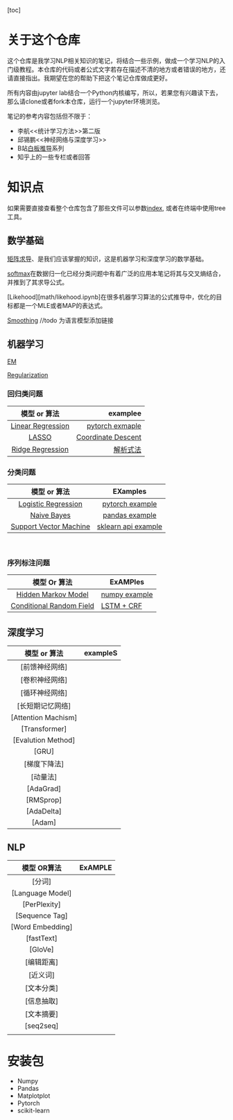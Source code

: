 [toc]

# 关于这个仓库

这个仓库是我学习NLP相关知识的笔记，将结合一些示例，做成一个学习NLP的入门级教程。本仓库的代码或者公式文字若存在描述不清的地方或者错误的地方，还请直接指出。我期望在您的帮助下把这个笔记仓库做成更好。

所有内容由jupyter lab结合一个Python内核编写，所以，若果您有兴趣读下去，那么请clone或者fork本仓库，运行一个jupyter环境浏览。

笔记的参考内容包括但不限于：

- 李航<<统计学习方法>>第二版
- 邱锡鹏<<神经网络与深度学习>>
- B站[白板推导](https://www.bilibili.com/video/BV1aE411o7qd)系列
- 知乎上的一些专栏或者回答

# 知识点

如果需要直接查看整个仓库包含了那些文件可以参数[index](index), 或者在终端中使用tree工具。

## 数学基础

[矩阵求导](math/derivative.ipynb)、是我们应该掌握的知识，这是机器学习和深度学习的数学基础。

[softmax](math/softmax.ipynb)在数据归一化已经分类问题中有着广泛的应用本笔记将其与交叉熵结合，并推到了其求导公式。

[Likehood][math/likehood.ipynb]在很多机器学习算法的公式推导中，优化的目标都是一个MLE或者MAP的表达式。

[Smoothing](math/smoothing.ipynb)  //todo 为语言模型添加链接

## 机器学习



[EM](ml/em.ipynb)

[Regularization](ml/regularization.ipynb)

### 回归类问题

|                  模型 or 算法                   |                                             examplee |
| :---------------------------------------------: | ---------------------------------------------------: |
| [Linear Regression](ml/linear_regression.ipynb) | [pytorch exmaple](code/ml/1_linear_regression.ipynb) |
|             [LASSO](ml/lasso.ipynb)             |          [Coordinate Descent](code/ml/6_lasso.ipynb) |
|  [Ridge Regression](ml/ridge_regression.ipynb)  |                    [解析式法](code/ml/7_ridge.ipynb) |



### 分类问题

|                    模型 or 算法                     |                        EXamples                         |
| :-------------------------------------------------: | :-----------------------------------------------------: |
| [Logistic Regression](ml/logistic_regression.ipynb) | [pytorch example](code/ml/2_logistic_regression.ipynb/) |
|         [Naive Bayes](ml/naive_bayes.ipynb)         |      [pandas example](code/ml/3_naive_bayes.ipynb)      |
|       [Support Vector Machine](ml/svm.ipynb)        |       [sklearn api example](code/ml/4_svm.ipynb)        |

​				



### 序列标注问题

|               模型 Or 算法               | ExAMPles                                                     |
| :--------------------------------------: | ------------------------------------------------------------ |
|   [Hidden Markov Model](ml/hmm.ipynb)    | [numpy example](code/ml/5_hmm.ipynb)                         |
| [Conditional Random Field](ml/crf.ipynb) | [LSTM + CRF](http://pytorch123.com/FifthSection/Dynamic_Desicion_Bi-LSTM/) |



## 深度学习



|    模型 or 算法     | exampleS |
| :-----------------: | :------: |
|   [前馈神经网络]    |          |
|   [卷积神经网络]    |          |
|   [循环神经网络]    |          |
|  [长短期记忆网络]   |          |
| [Attention Machism] |          |
|    [Transformer]    |          |
| [Evalution Method]  |          |
|        [GRU]        |          |
|    [梯度下降法]     |          |
|      [动量法]       |          |
|      [AdaGrad]      |          |
|      [RMSprop]      |          |
|     [AdaDelta]      |          |
|       [Adam]        |          |



## NLP

|   模型 OR算法    | ExAMPLE |
| :--------------: | :-----: |
|      [分词]      |         |
| [Language Model] |         |
|   [PerPlexity]   |         |
|  [Sequence Tag]  |         |
| [Word Embedding] |         |
|    [fastText]    |         |
|     [GloVe]      |         |
|    [编辑距离]    |         |
|     [近义词]     |         |
|    [文本分类]    |         |
|    [信息抽取]    |         |
|    [文本摘要]    |         |
|    [seq2seq]     |         |
|                  |         |



# 安装包

- Numpy
- Pandas
- Matplotplot
- Pytorch
- scikit-learn